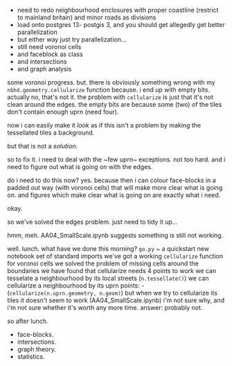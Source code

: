 - need to redo neighbourhood enclosures with proper coastline (restrict to mainland britain) and minor roads as divisions
- load onto postgres 13- postgis 3, and you should get allegedly get better parallelization
- but either way just try parallelization...
- still need voronoi cells
- and faceblock as class
- and intersections
- and graph analysis

some voronoi progress.
but.
there is obviously something wrong 
with my `nbhd.geometry.cellularize` function
because.
i end up with empty bits.
actually no, that's not it.
the problem with `cellularize` is just that
it's not clean around the edges.
the empty bits are because some (two) of the tiles 
don't contain enough uprn (need four).

now i can easily make it *look* as if this isn't a problem
by making the tessellated tiles a background.

but that is not a *solution*.

so to fix it.
i need to deal with the ~few uprn~ exceptions.
not too hard.
and i need to figure out what is going on with the edges.

do i need to do this now?
yes. because then i can colour face-blocks in a padded out way
(with voronoi cells)
that will make more clear what is going on.
and figures which make clear what is going on
are exactly what i need.

okay.

so we've solved the edges problem.
just need to tidy it up...

hmm, meh.
AA04_SmallScale.ipynb suggests something is still not working.

well. lunch.
what have we done this morning?
`go.py` ~ a quickstart new notebook set of standard imports
we've got a working `cellularize` function for voronoi cells
we solved the problem of missing cells around the boundaries
we have found that cellularize needs 4 points to work
we can tesselate a neighbourhood by its local streets (`n.tessellate()`)
we can cellularize a neighbourhood by its uprn points:
    - (`cellularize(n.uprn.geometry, n.geom)`)
but when we try to cellularize its tiles it doesn't seem to work (AA04_SmallScale.ipynb)
i'm not sure why, and i'm not sure whether it's worth any more time.
answer: probably not.

so after lunch.
- face-blocks.
- intersections.
- graph theory.
- statistics.